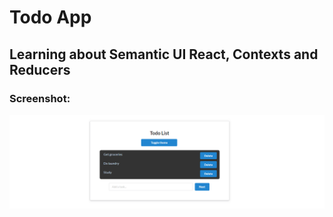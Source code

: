 # Todo App

## Learning about Semantic UI React, Contexts and Reducers

### Screenshot:

![Todo App Screenshot](https://raw.githubusercontent.com/mavihS-0/React/master/assets/todo.png)
